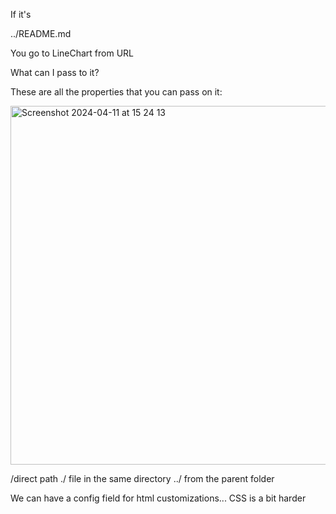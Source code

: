 If it's 



../README.md


<LineChart
  data="https://raw.githubusercontent.com/datasets/oil-prices/main/data/wti-year.csv"
  title="Oil Price x Year"
  xAxis="Date"
  yAxis="Price"
/>

You go to LineChart from URL

What can I pass to it?

These are all the properties that you can pass on it:

<img width="574" alt="Screenshot 2024-04-11 at 15 24 13" src="https://github.com/Daniellappv/my-first-repo/assets/45828069/a2e25f82-9254-4224-bd69-be7e529185e1">


/direct path
./ file in the same directory
../ from the parent folder


We can have a config field for html customizations... CSS is a bit harder
